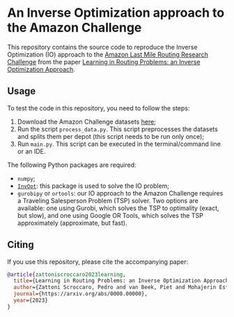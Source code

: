 # An Inverse Optimization approach to the Amazon Challenge

This repository contains the source code to reproduce the Inverse Optimization (IO) approach to the [Amazon Last Mile Routing Research Challenge](https://routingchallenge.mit.edu/) from the paper [Learning in Routing Problems: an Inverse Optimization Approach](https://arxiv.org/abs/0000.00000).

## Usage

To test the code in this repository, you need to follow the steps:
1. Download the Amazon Challenge datasets [here](https://aws.amazon.com/marketplace/pp/prodview-rqkdusd3nz3mw);
2. Run the script `process_data.py`. This script preprocesses the datasets and splits them per depot (this script needs to be run only once);
3. Run `main.py`. This script can be executed in the terminal/command line or an IDE.

The following Python packages are required:
- `numpy`;
- [`InvOpt`](https://github.com/pedroszattoni/invopt): this package is used to solve the IO problem;
- `gurobipy` or `ortools`: our IO approach to the Amazon Challenge requires a Traveling Salesperson Problem (TSP) solver. Two options are available: one using Gurobi, which solves the TSP to optimality (exact, but slow), and one using Google OR Tools, which solves the TSP approximately (approximate, but fast).

## Citing
If you use this repository, please cite the accompanying paper:

```bibtex
@article{zattoniscroccaro2023learning,
  title={Learning in Routing Problems: an Inverse Optimization Approach},
  author={Zattoni Scroccaro, Pedro and van Beek, Piet and Mohajerin Esfahani, Peyman and Atasoy, Bilge},
  journal={https://arxiv.org/abs/0000.00000},
  year={2023}
}
```
